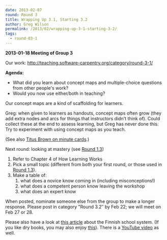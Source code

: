```yaml
---
date: 2013-02-07
round: Round 3
title: Wrapping Up 3.1, Starting 3.2
author: Greg Wilson
permalink: /2013/02/wrapping-up-3-1-starting-3-2/
tags:
  - round-03-1
---
```

**2013-01-18 Meeting of Group 3**

Our work: <http://teaching.software-carpentry.org/category/round-3-1/>

**Agenda:**

*   What did you learn about concept maps and multiple-choice questions from other people's work?
*   Would you now use either/both in teaching?

Our concept maps are a kind of scaffolding for learners.

Greg: when given to learners as handouts, concept maps often grow (they add extra nodes and arcs for things that instructors didn't think of). Could collect these at the end to assess learning, but Greg has never done this. Try to experiment with using concept maps as you teach.

(See also [Titus Brown on minute cards][1].)

Next round: looking at mastery (see [Round 1.3][2])

1.  Refer to Chapter 4 of How Learning Works
2.  Pick a small topic (different from both your first round, or those used in [Round 1.3][2]).
3.  Make a table of: 
    1.  what does a novice know coming in (including misconceptions!)
    2.  what does a competent person know leaving the workshop
    3.  what does an expert know

When posted, nominate someone else from the group to make a longer response. Please post in category "Round 3.2&#8243; by Feb 22; we will meet on Feb 27 or 28.

Please also have a look at [this article][3] about the Finnish school system. (If you like dry books, you may also enjoy [this][4]). There is a [YouTube video][5] as well.

 [1]: http://ivory.idyll.org/blog/2012-scripps-swc-postmortem.html
 [2]: http://teaching.software-carpentry.org/category/round-1-3/
 [3]: http://www.theatlantic.com/national/archive/2011/12/what-americans-keep-ignoring-about-finlands-school-success/250564/
 [4]: http://www.amazon.com/Finnish-Lessons-Educational-Change-Finland/dp/0807752576/
 [5]: http://www.youtube.com/watch?v=2kK6u7AsJF8
